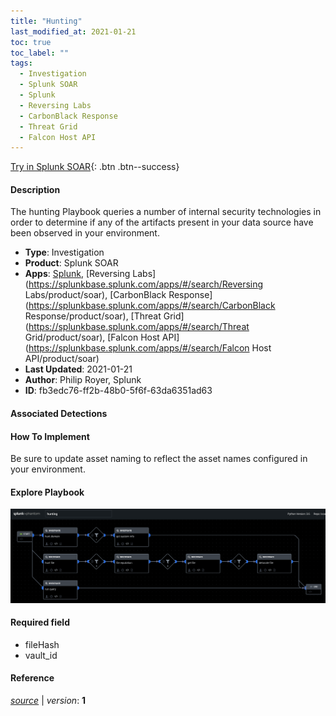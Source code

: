 ```yaml
---
title: "Hunting"
last_modified_at: 2021-01-21
toc: true
toc_label: ""
tags:
  - Investigation
  - Splunk SOAR
  - Splunk
  - Reversing Labs
  - CarbonBlack Response
  - Threat Grid
  - Falcon Host API
---
```


[Try in Splunk SOAR](https://www.splunk.com/en_us/software/splunk-security-orchestration-and-automation.html){: .btn .btn--success}

#### Description

The hunting Playbook queries a number of internal security technologies in order to determine if any of the artifacts present in your data source have been observed in your environment.

- **Type**: Investigation
- **Product**: Splunk SOAR
- **Apps**: [Splunk](https://splunkbase.splunk.com/apps/#/search/Splunk/product/soar), [Reversing Labs](https://splunkbase.splunk.com/apps/#/search/Reversing Labs/product/soar), [CarbonBlack Response](https://splunkbase.splunk.com/apps/#/search/CarbonBlack Response/product/soar), [Threat Grid](https://splunkbase.splunk.com/apps/#/search/Threat Grid/product/soar), [Falcon Host API](https://splunkbase.splunk.com/apps/#/search/Falcon Host API/product/soar)
- **Last Updated**: 2021-01-21
- **Author**: Philip Royer, Splunk
- **ID**: fb3edc76-ff2b-48b0-5f6f-63da6351ad63

#### Associated Detections


#### How To Implement
Be sure to update asset naming to reflect the asset names configured in your environment.


#### Explore Playbook

![explore](https://raw.githubusercontent.com/splunk/security_content/develop/playbooks/hunting.png)

#### Required field
* fileHash
* vault_id


#### Reference



[*source*](https://github.com/splunk/security_content/tree/develop/playbooks/hunting.yml) \| *version*: **1**